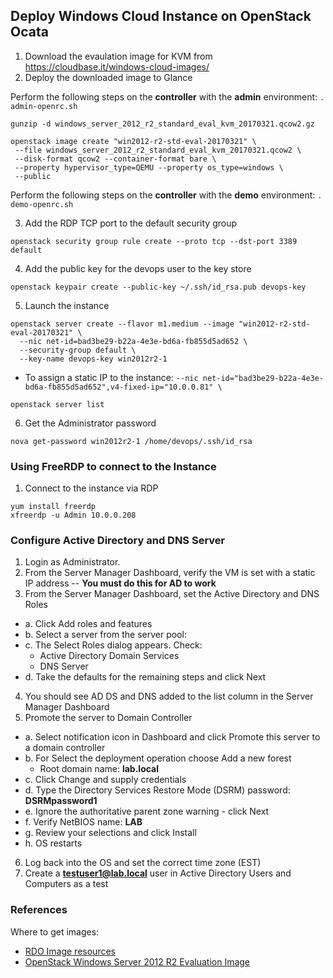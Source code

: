 
## Deploy Windows Cloud Instance on OpenStack Ocata

1. Download the evaulation image for KVM from https://cloudbase.it/windows-cloud-images/
2. Deploy the downloaded image to Glance

Perform the following steps on the **controller** with the **admin** environment: `. admin-openrc.sh`

  ```
  gunzip -d windows_server_2012_r2_standard_eval_kvm_20170321.qcow2.gz
  
  openstack image create "win2012-r2-std-eval-20170321" \
   --file windows_server_2012_r2_standard_eval_kvm_20170321.qcow2 \
   --disk-format qcow2 --container-format bare \
   --property hypervisor_type=QEMU --property os_type=windows \
   --public
  ```

Perform the following steps on the **controller** with the **demo** environment: `. demo-openrc.sh`
  
3. Add the RDP TCP port to the default security group
  ```
  openstack security group rule create --proto tcp --dst-port 3389 default
  ```

4. Add the public key for the devops user to the key store
  ```
  openstack keypair create --public-key ~/.ssh/id_rsa.pub devops-key
  ```
  
5. Launch the instance
  ```
  openstack server create --flavor m1.medium --image "win2012-r2-std-eval-20170321" \
    --nic net-id=bad3be29-b22a-4e3e-bd6a-fb855d5ad652 \
    --security-group default \
    --key-name devops-key win2012r2-1
  ```
  
  - To assign a static IP to the instance: `--nic net-id="bad3be29-b22a-4e3e-bd6a-fb855d5ad652",v4-fixed-ip="10.0.0.81" \`
  
  ```
  openstack server list
  ```
6. Get the Administrator password

  ```
  nova get-password win2012r2-1 /home/devops/.ssh/id_rsa
  ```
  
### Using FreeRDP to connect to the Instance

1. Connect to the instance via RDP

  ```
  yum install freerdp
  xfreerdp -u Admin 10.0.0.208
  ```
  
### Configure Active Directory and DNS Server

1. Login as Administrator.
2. From the Server Manager Dashboard, verify the VM is set with a static IP address -- **You must do this for AD to work**
3. From the Server Manager Dashboard, set the Active Directory and DNS Roles
  * a. Click Add roles and features
  * b. Select a server from the server pool: 
  * c. The Select Roles dialog appears. Check:
      - Active Directory Domain Services
      - DNS Server
  * d. Take the defaults for the remaining steps and click Next
  
4. You should see AD DS and DNS added to the list column in the Server Manager Dashboard
5. Promote the server to Domain Controller
  * a. Select notification icon in Dashboard and click Promote this server to a domain controller
  * b. For Select the deployment operation choose Add a new forest
    - Root domain name: **lab.local**
  * c. Click Change and supply credentials
  * d. Type the Directory Services Restore Mode (DSRM) password: **DSRMpassword1**
  * e. Ignore the authoritative parent zone warning - click Next
  * f. Verify NetBIOS name: **LAB**
  * g. Review your selections and click Install
  * h. OS restarts
6. Log back into the OS and set the correct time zone (EST)
7. Create a **testuser1@lab.local** user in Active Directory Users and Computers as a test
    

### References

Where to get images:

- [RDO Image resources](https://openstack.redhat.com/resources/image-resources/)
- [OpenStack Windows Server 2012 R2 Evaluation Image](https://cloudbase.it/openstack-windows-server-2012-r2-evalution-images/
)


  
  
